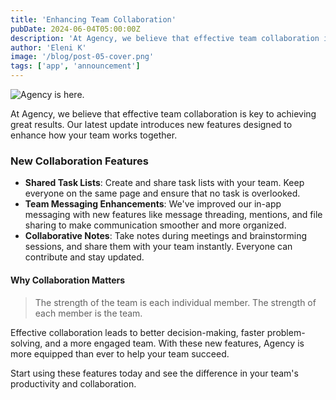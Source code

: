 ```yaml
---
title: 'Enhancing Team Collaboration'
pubDate: 2024-06-04T05:00:00Z
description: 'At Agency, we believe that effective team collaboration is key to achieving great results. Our latest update introduces new features designed to enhance how your team works together.'
author: 'Eleni K'
image: '/blog/post-05-cover.png'
tags: ['app', 'announcement']
---
```


![Agency is here.](/blog/post-05.png)

At Agency, we believe that effective team collaboration is key to achieving great results. Our latest update introduces new features designed to enhance how your team works together.

### New Collaboration Features

- **Shared Task Lists**: Create and share task lists with your team. Keep everyone on the same page and ensure that no task is overlooked.
- **Team Messaging Enhancements**: We've improved our in-app messaging with new features like message threading, mentions, and file sharing to make communication smoother and more organized.
- **Collaborative Notes**: Take notes during meetings and brainstorming sessions, and share them with your team instantly. Everyone can contribute and stay updated.

#### Why Collaboration Matters

> The strength of the team is each individual member. The strength of each member is the team.

Effective collaboration leads to better decision-making, faster problem-solving, and a more engaged team. With these new features, Agency is more equipped than ever to help your team succeed.

Start using these features today and see the difference in your team's productivity and collaboration.
